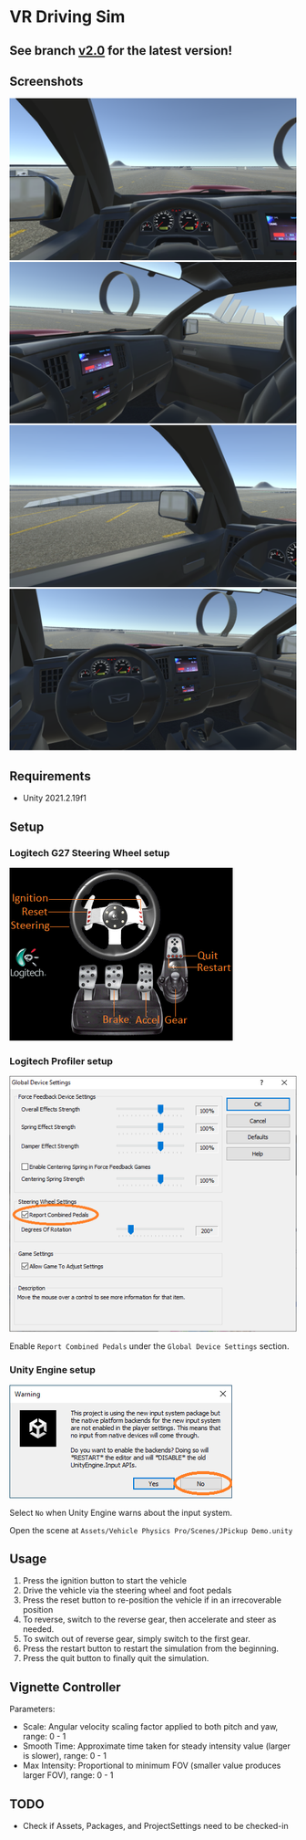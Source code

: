 # VR Driving Sim

## See branch [v2.0](https://github.gatech.edu/SonificationLab/VR-Driving-Sim/tree/v2.0) for the latest version!

## Screenshots
![Screenshot1](images/screenshot1.png)
![Screenshot2](images/screenshot2.png)
![Screenshot3](images/screenshot3.png)
![Screenshot4](images/screenshot4.png)

## Requirements
* Unity 2021.2.19f1

## Setup

### Logitech G27 Steering Wheel setup
![Logitech G27 Steering Wheel Setup](images/sim_setup.png)

### Logitech Profiler setup
![Logitech Profiler setup](images/logitech_setup.png)

Enable `Report Combined Pedals` under the `Global Device Settings` section.

### Unity Engine setup
![Unity Engine setup](images/unity_setup.png)

Select `No` when Unity Engine warns about the input system.

Open the scene at `Assets/Vehicle Physics Pro/Scenes/JPickup Demo.unity`

## Usage
1. Press the ignition button to start the vehicle
2. Drive the vehicle via the steering wheel and foot pedals
3. Press the reset button to re-position the vehicle if in an irrecoverable position
4. To reverse, switch to the reverse gear, then accelerate and steer as needed.
5. To switch out of reverse gear, simply switch to the first gear.
6. Press the restart button to restart the simulation from the beginning.
7. Press the quit button to finally quit the simulation.

## Vignette Controller
Parameters:
* Scale:		Angular velocity scaling factor applied to both pitch and yaw, range: 0 - 1
* Smooth Time:		Approximate time taken for steady intensity value (larger is slower), range: 0 - 1
* Max Intensity:	Proportional to minimum FOV (smaller value produces larger FOV), range: 0 - 1

## TODO
* Check if Assets, Packages, and ProjectSettings need to be checked-in

